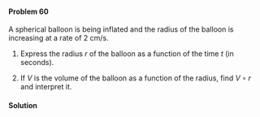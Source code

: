 <div class="alert alert-warning" role="alert">
<h4 class="alert-heading">Problem 60</h4>

A spherical balloon is being inflated and the radius of the balloon is increasing at a rate of $2$ cm/s.

1. Express the radius $r$ of the balloon as a function of the time $t$ (in seconds).

2. If $V$ is the volume of the balloon as a function of the radius, find $V \circ r$ and interpret it.

</div>

<div class="alert alert-success" role="alert">
<h4 class="alert-heading">Solution</h4>



</div>

